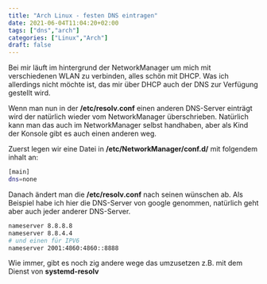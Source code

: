```yaml
---
title: "Arch Linux - festen DNS eintragen"
date: 2021-06-04T11:04:20+02:00
tags: ["dns","arch"]
categories: ["Linux","Arch"]
draft: false
---
```

Bei mir läuft im hintergrund der NetworkManager um mich mit verschiedenen WLAN zu verbinden, alles schön mit DHCP. Was ich allerdings nicht möchte ist, das mir über DHCP auch der DNS zur Verfügung gestellt wird. 

Wenn man nun in der **/etc/resolv.conf** einen anderen DNS-Server einträgt wird der natürlich wieder vom NetworkManager überschrieben. Natürlich kann man das auch im NetworkManager selbst handhaben, aber als Kind der Konsole gibt es auch einen anderen weg. 

Zuerst legen wir eine Datei in **/etc/NetworkManager/conf.d/** mit folgendem inhalt an: 
```bash
[main]
dns=none
```
Danach ändert man die **/etc/resolv.conf** nach seinen wünschen ab. Als Beispiel habe ich hier die DNS-Server von google genommen, natürlich geht aber auch jeder anderer DNS-Server. 
```bash
nameserver 8.8.8.8
nameserver 8.8.4.4
# und einen für IPV6
nameserver 2001:4860:4860::8888
```
Wie immer, gibt es noch zig andere wege das umzusetzen z.B.  mit dem Dienst von **systemd-resolv**
 
